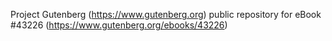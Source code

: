 Project Gutenberg (https://www.gutenberg.org) public repository for eBook #43226 (https://www.gutenberg.org/ebooks/43226)
